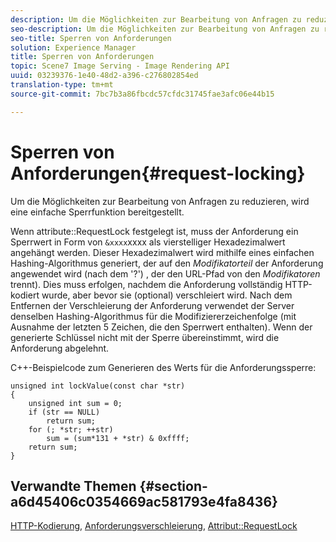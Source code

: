 ```yaml
---
description: Um die Möglichkeiten zur Bearbeitung von Anfragen zu reduzieren, wird eine einfache Sperrfunktion bereitgestellt.
seo-description: Um die Möglichkeiten zur Bearbeitung von Anfragen zu reduzieren, wird eine einfache Sperrfunktion bereitgestellt.
seo-title: Sperren von Anforderungen
solution: Experience Manager
title: Sperren von Anforderungen
topic: Scene7 Image Serving - Image Rendering API
uuid: 03239376-1e40-48d2-a396-c276802854ed
translation-type: tm+mt
source-git-commit: 7bc7b3a86fbcdc57cfdc31745fae3afc06e44b15

---
```



# Sperren von Anforderungen{#request-locking}

Um die Möglichkeiten zur Bearbeitung von Anfragen zu reduzieren, wird eine einfache Sperrfunktion bereitgestellt.

Wenn attribute::RequestLock festgelegt ist, muss der Anforderung ein Sperrwert in Form von `&xxxx`xxxx als vierstelliger Hexadezimalwert angehängt werden. Dieser Hexadezimalwert wird mithilfe eines einfachen Hashing-Algorithmus generiert, der auf den *Modifikatorteil* der Anforderung angewendet wird (nach dem &#39;?&#39;) , der den URL-Pfad von den *Modifikatoren* trennt). Dies muss erfolgen, nachdem die Anforderung vollständig HTTP-kodiert wurde, aber bevor sie (optional) verschleiert wird. Nach dem Entfernen der Verschleierung der Anforderung verwendet der Server denselben Hashing-Algorithmus für die Modifiziererzeichenfolge (mit Ausnahme der letzten 5 Zeichen, die den Sperrwert enthalten). Wenn der generierte Schlüssel nicht mit der Sperre übereinstimmt, wird die Anforderung abgelehnt.

C++-Beispielcode zum Generieren des Werts für die Anforderungssperre:

```
unsigned int lockValue(const char *str) 
{ 
    unsigned int sum = 0; 
    if (str == NULL) 
        return sum; 
    for (; *str; ++str) 
        sum = (sum*131 + *str) & 0xffff; 
    return sum; 
} 
```

## Verwandte Themen {#section-a6d45406c0354669ac581793e4fa8436}

[HTTP-Kodierung](../../../../../is-api/http-ref/image-serving-api-ref/c-http-protocol-reference/c-syntax-and-features/r-http-encoding.md#reference-bb34dd13f316462695448acfa8f92df7), [Anforderungsverschleierung](../../../../../is-api/http-ref/image-serving-api-ref/c-http-protocol-reference/c-syntax-and-features/r-request-obfuscation.md#reference-895f65d6796c43bb9bad21a676ed714d), [Attribut::RequestLock](../../../../../is-api/image-catalog/image-serving-api-ref/c-image-catalog-reference/c-attributes-reference/r-requestlock.md#reference-8bbe2f581be847d3b9fa123e8e5e94b0)
